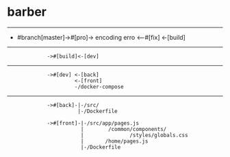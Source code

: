 # barber
-------------------------------------------------
-  #branch[master]->#[pro]-> encoding erro <--#[fix]
                          <-[build]
---------------------------------------------------
                 ->#[build]<-[dev]
-----------------------------------------------------                 
                 ->#[dev] <-[back]
                          <-[front]
                          -/docker-compose
------------------------------------------------------                          
                 ->#[back]-|-/src/
                           |-/Dockerfile
                 
                 ->#[front]-|-/src/app/pages.js
                            |        /common/components/
                            |               /styles/globals.css
                            |       /home/pages.js
                            |-/Dockerfile
